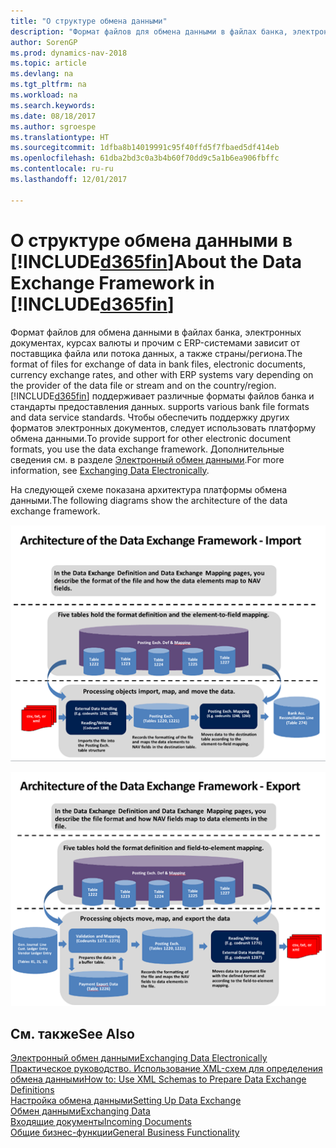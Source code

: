 ```yaml
---
title: "О структуре обмена данными"
description: "Формат файлов для обмена данными в файлах банка, электронных документах, курсах валюты и прочим с ERP-системами зависит от поставщика файла или потока данных, а также страны/региона."
author: SorenGP
ms.prod: dynamics-nav-2018
ms.topic: article
ms.devlang: na
ms.tgt_pltfrm: na
ms.workload: na
ms.search.keywords: 
ms.date: 08/18/2017
ms.author: sgroespe
ms.translationtype: HT
ms.sourcegitcommit: 1dfba8b14019991c95f40ffd5f7fbaed5df414eb
ms.openlocfilehash: 61dba2bd3c0a3b4b60f70dd9c5a1b6ea906fbffc
ms.contentlocale: ru-ru
ms.lasthandoff: 12/01/2017

---
```

# <a name="about-the-data-exchange-framework-in-included365finincludesd365finmdmd"></a><span data-ttu-id="1a5de-103">О структуре обмена данными в [!INCLUDE[d365fin](includes/d365fin_md.md)]</span><span class="sxs-lookup"><span data-stu-id="1a5de-103">About the Data Exchange Framework in [!INCLUDE[d365fin](includes/d365fin_md.md)]</span></span>
<span data-ttu-id="1a5de-104">Формат файлов для обмена данными в файлах банка, электронных документах, курсах валюты и прочим с ERP-системами зависит от поставщика файла или потока данных, а также страны/региона.</span><span class="sxs-lookup"><span data-stu-id="1a5de-104">The format of files for exchange of data in bank files, electronic documents, currency exchange rates, and other with ERP systems vary depending on the provider of the data file or stream and on the country/region.</span></span> [!INCLUDE[d365fin](includes/d365fin_md.md)]<span data-ttu-id="1a5de-105"> поддерживает различные форматы файлов банка и стандарты предоставления данных.</span><span class="sxs-lookup"><span data-stu-id="1a5de-105"> supports various bank file formats and data service standards.</span></span> <span data-ttu-id="1a5de-106">Чтобы обеспечить поддержку других форматов электронных документов, следует использовать платформу обмена данными.</span><span class="sxs-lookup"><span data-stu-id="1a5de-106">To provide support for other electronic document formats, you use the data exchange framework.</span></span> <span data-ttu-id="1a5de-107">Дополнительные сведения см. в разделе [Электронный обмен данными](across-data-exchange.md).</span><span class="sxs-lookup"><span data-stu-id="1a5de-107">For more information, see [Exchanging Data Electronically](across-data-exchange.md).</span></span>    

 <span data-ttu-id="1a5de-108">На следующей схеме показана архитектура платформы обмена данными.</span><span class="sxs-lookup"><span data-stu-id="1a5de-108">The following diagrams show the architecture of the data exchange framework.</span></span>  

 ![Структура обмена данными &#45; импорт](media/across-data-exchange/dataexchangeframework_import.png)  

 ![Структура обмена данными &#45; экспорт](media/across-data-exchange/dataexchangeframework_export.png)  

## <a name="see-also"></a><span data-ttu-id="1a5de-111">См. также</span><span class="sxs-lookup"><span data-stu-id="1a5de-111">See Also</span></span>  
[<span data-ttu-id="1a5de-112">Электронный обмен данными</span><span class="sxs-lookup"><span data-stu-id="1a5de-112">Exchanging Data Electronically</span></span>](across-data-exchange.md)  
[<span data-ttu-id="1a5de-113">Практическое руководство. Использование XML-схем для определения обмена данными</span><span class="sxs-lookup"><span data-stu-id="1a5de-113">How to: Use XML Schemas to Prepare Data Exchange Definitions</span></span>](across-how-to-use-xml-schemas-to-prepare-data-exchange-definitions.md)  
[<span data-ttu-id="1a5de-114">Настройка обмена данными</span><span class="sxs-lookup"><span data-stu-id="1a5de-114">Setting Up Data Exchange</span></span>](across-set-up-data-exchange.md)  
[<span data-ttu-id="1a5de-115">Обмен данными</span><span class="sxs-lookup"><span data-stu-id="1a5de-115">Exchanging Data</span></span>](across-exchange-data.md)  
[<span data-ttu-id="1a5de-116">Входящие документы</span><span class="sxs-lookup"><span data-stu-id="1a5de-116">Incoming Documents</span></span>](across-income-documents.md)  
[<span data-ttu-id="1a5de-117">Общие бизнес-функции</span><span class="sxs-lookup"><span data-stu-id="1a5de-117">General Business Functionality</span></span>](ui-across-business-areas.md)  

